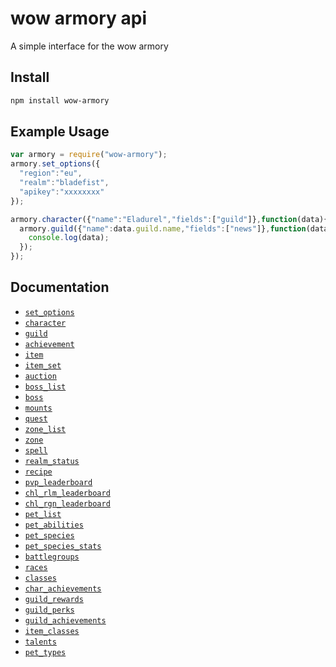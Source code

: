# wow armory api

A simple interface for the wow armory

## Install
```bash
npm install wow-armory
```

## Example Usage
```js
var armory = require("wow-armory");
armory.set_options({
  "region":"eu",
  "realm":"bladefist",
  "apikey":"xxxxxxxx"
});

armory.character({"name":"Eladurel","fields":["guild"]},function(data){
  armory.guild({"name":data.guild.name,"fields":["news"]},function(data){
    console.log(data);
  });
});

```

## Documentation

* [`set_options`](DOCS.md#set_options)
* [`character`](DOCS.md#character)
* [`guild`](DOCS.md#guild)
* [`achievement`](DOCS.md#achievement)
* [`item`](DOCS.md#item)
* [`item_set`](DOCS.md#item_set)
* [`auction`](DOCS.md#auction)
* [`boss_list`](DOCS.md#boss_list)
* [`boss`](DOCS.md#boss)
* [`mounts`](DOCS.md#mounts)
* [`quest`](DOCS.md#quest)
* [`zone_list`](DOCS.md#zone_list)
* [`zone`](DOCS.md#zone)
* [`spell`](DOCS.md#spell)
* [`realm_status`](DOCS.md#realm_status)
* [`recipe`](DOCS.md#recipe)
* [`pvp_leaderboard`](DOCS.md#pvp_leaderboard)
* [`chl_rlm_leaderboard`](DOCS.md#chl_rlm_leaderboard)
* [`chl_rgn_leaderboard`](DOCS.md#chl_rgn_leaderboard)
* [`pet_list`](DOCS.md#pet_list)
* [`pet_abilities`](DOCS.md#pet_abilities)
* [`pet_species`](DOCS.md#pet_species)
* [`pet_species_stats`](DOCS.md#pet_species_stats)
* [`battlegroups`](DOCS.md#battlegroups)
* [`races`](DOCS.md#races)
* [`classes`](DOCS.md#classes)
* [`char_achievements`](DOCS.md#char_achievements)
* [`guild_rewards`](DOCS.md#guild_rewards)
* [`guild_perks`](DOCS.md#guild_perks)
* [`guild_achievements`](DOCS.md#guild_achievements)
* [`item_classes`](DOCS.md#item_classes)
* [`talents`](DOCS.md#talents)
* [`pet_types`](DOCS.md#pet_types)

